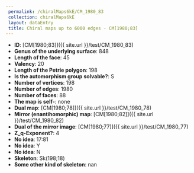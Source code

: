 ```yaml
--- 
 permalink: /chiralMaps6kE/CM_1980_83 
 collection: chiralMaps6kE
 layout: dataEntry
 title: Chiral maps up to 6000 edges - CM[1980;83]
---
```


- **ID**: [CM[1980;83]]({{ site.url }}/test/CM_1980_83)
- **Genus of the underlying surface**: 848
- **Length of the face**: 45
- **Valency**: 20
- **Length of the Petrie polygon**: 198
- **Is the automorphism group solvable?**: S
- **Number of vertices**: 198
- **Number of edges**: 1980
- **Number of faces**: 88
- **The map is self-**: none
- **Dual map**: [CM[1980;78]]({{ site.url }}/test/CM_1980_78)
- **Mirror (enantihomorphic) map**: [CM[1980;82]]({{ site.url }}/test/CM_1980_82)
- **Dual of the mirror image**: [CM[1980;77]]({{ site.url }}/test/CM_1980_77)
- **Z_q-Exponent?**: 4
- **No idea**:  17:81
- **No idea**: Y
- **No idea**: N
- **Skeleton**: Sk(198;18)
- **Some other kind of skeleton**: nan

